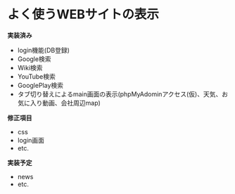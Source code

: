 # よく使うWEBサイトの表示

**実装済み**
- login機能(DB登録)
- Google検索
- Wiki検索
- YouTube検索
- GooglePlay検索
- タブ切り替えによるmain画面の表示(phpMyAdominアクセス(仮)、天気、お気に入り動画、会社周辺map)

**修正項目**
- css
- login画面
- etc.

**実装予定**
- news
- etc.
